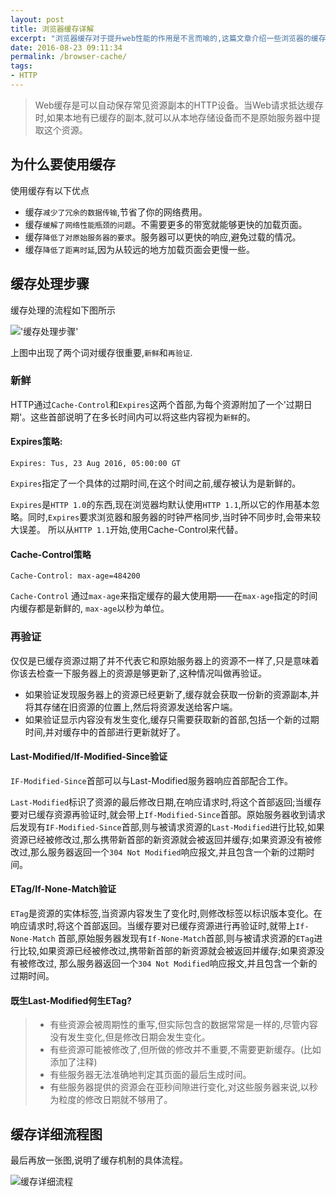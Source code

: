 ```yaml
---
layout: post
title: 浏览器缓存详解
excerpt: "浏览器缓存对于提升web性能的作用是不言而喻的,这篇文章介绍一些浏览器的缓存机制"
date: 2016-08-23 09:11:34
permalink: /browser-cache/
tags:
- HTTP
---
```


>Web缓存是可以自动保存常见资源副本的HTTP设备。当Web请求抵达缓存时,如果本地有已缓存的副本,就可以从本地存储设备而不是原始服务器中提取这个资源。

## 为什么要使用缓存

使用缓存有以下优点

+ 缓存`减少了冗余的数据传输`,节省了你的网络费用。
+ 缓存`缓解了网络性能瓶颈的问题`。不需要更多的带宽就能够更快的加载页面。
+ 缓存`降低了对原始服务器的要求`。服务器可以更快的响应,避免过载的情况。
+ 缓存`降低了距离时延`,因为从较远的地方加载页面会更慢一些。

## 缓存处理步骤

缓存处理的流程如下图所示

!['缓存处理步骤'](http://ocd7f3wcw.bkt.clouddn.com/browser-cache-01.png)

上图中出现了两个词对缓存很重要,`新鲜`和`再验证`.

### 新鲜

HTTP通过`Cache-Control`和`Expires`这两个首部,为每个资源附加了一个'过期日期'。这些首部说明了在多长时间内可以将这些内容视为`新鲜`的。

#### Expires策略:

```
Expires: Tus, 23 Aug 2016, 05:00:00 GT
```

`Expires`指定了一个具体的过期时间,在这个时间之前,缓存被认为是新鲜的。

`Expires`是`HTTP 1.0`的东西,现在浏览器均默认使用`HTTP 1.1`,所以它的作用基本忽略。同时,`Expires`要求浏览器和服务器的时钟严格同步,当时钟不同步时,会带来较大误差。
所以从`HTTP 1.1`开始,使用Cache-Control来代替。

#### Cache-Control策略

```
Cache-Control: max-age=484200
```

`Cache-Control` 通过`max-age`来指定缓存的最大使用期——在`max-age`指定的时间内缓存都是新鲜的, `max-age`以秒为单位。

### 再验证

仅仅是已缓存资源过期了并不代表它和原始服务器上的资源不一样了,只是意味着你该去检查一下服务器上的资源是够更新了,这种情况叫做再验证。

+ 如果验证发现服务器上的资源已经更新了,缓存就会获取一份新的资源副本,并将其存储在旧资源的位置上,然后将资源发送给客户端。
+ 如果验证显示内容没有发生变化,缓存只需要获取新的首部,包括一个新的过期时间,并对缓存中的首部进行更新就好了。

#### Last-Modified/If-Modified-Since验证

`IF-Modified-Since`首部可以与Last-Modified服务器响应首部配合工作。

`Last-Modified`标识了资源的最后修改日期,在响应请求时,将这个首部返回;当缓存要对已缓存资源再验证时,就会带上`If-Modified-Since`首部。原始服务器收到请求
后发现有`IF-Modified-Since`首部,则与被请求资源的`Last-Modified`进行比较,如果资源已经被修改过,那么携带新首部的新资源就会被返回并缓存;如果资源没有被修
改过,那么服务器返回一个`304 Not Modified`响应报文,并且包含一个新的过期时间。

#### ETag/If-None-Match验证

`ETag`是资源的实体标签,当资源内容发生了变化时,则修改标签以标识版本变化。在响应请求时,将这个首部返回。当缓存要对已缓存资源进行再验证时,就带上`If-None-Match`
首部,原始服务器发现有`If-None-Match`首部,则与被请求资源的`ETag`进行比较,如果资源已经被修改过,携带新首部的新资源就会被返回并缓存;如果资源没有被修改过,
那么服务器返回一个`304 Not Modified`响应报文,并且包含一个新的过期时间。


#### 既生Last-Modified何生ETag?

>+ 有些资源会被周期性的重写,但实际包含的数据常常是一样的,尽管内容没有发生变化,但是修改日期会发生变化。
>+ 有些资源可能被修改了,但所做的修改并不重要,不需要更新缓存。(比如添加了注释)
>+ 有些服务器无法准确地判定其页面的最后生成时间。
>+ 有些服务器提供的资源会在亚秒间隙进行变化,对这些服务器来说,以秒为粒度的修改日期就不够用了。

## 缓存详细流程图

最后再放一张图,说明了缓存机制的具体流程。

![缓存详细流程](http://ocd7f3wcw.bkt.clouddn.com/browser-cache-02.png)